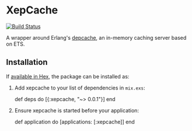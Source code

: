 # XepCache

[![Build Status](https://travis-ci.org/arjan/xepcache.svg?branch=master)](https://travis-ci.org/arjan/xepcache)

A wrapper around Erlang's
[depcache](https://github.com/zotonic/depcache), an in-memory caching
server based on ETS.

## Installation

If [available in Hex](https://hex.pm/docs/publish), the package can be installed as:

  1. Add xepcache to your list of dependencies in `mix.exs`:

        def deps do
          [{:xepcache, "~> 0.0.1"}]
        end

  2. Ensure xepcache is started before your application:

        def application do
          [applications: [:xepcache]]
        end
